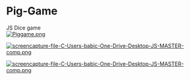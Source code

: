 # Pig-Game
JS Dice game
<br>
[![Piggame.png](https://i.postimg.cc/3RDnDkbw/Piggame.png)](https://postimg.cc/34YgsxhM)

[![screencapture-file-C-Users-babic-One-Drive-Desktop-JS-MASTER-comp.png](https://i.postimg.cc/HxSLGLtT/screencapture-file-C-Users-babic-One-Drive-Desktop-JS-MASTER-comp.png)](https://postimg.cc/ygZKcs5G)

[![screencapture-file-C-Users-babic-One-Drive-Desktop-JS-MASTER-comp.png](https://i.postimg.cc/1Xq4pQpP/screencapture-file-C-Users-babic-One-Drive-Desktop-JS-MASTER-comp.png)](https://postimg.cc/YLtpHTny)
